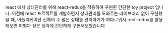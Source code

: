 react 에서 상태관리를 위해 react-redux를 적용하여 구현한 간단한 toy project 입니다.
이전에 react 프로젝트를 개발하면서 상태관리를 도와주는 라이브러리 없이 구현했을 때, 어플리케이션 전체의 수 많은 상태를 관리하기가 까다로워서 rect-redux를 활용해보면
어떨까 싶은 생각에 간단하게 구현해보았습니다
